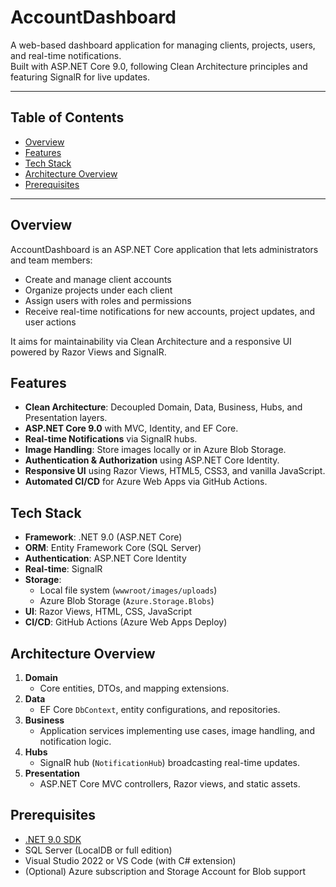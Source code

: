 # AccountDashboard

A web-based dashboard application for managing clients, projects, users, and real-time notifications.  
Built with ASP.NET Core 9.0, following Clean Architecture principles and featuring SignalR for live updates.

---

## Table of Contents

- [Overview](#overview)  
- [Features](#features)  
- [Tech Stack](#tech-stack)  
- [Architecture Overview](#architecture-overview)  
- [Prerequisites](#prerequisites)  

---

## Overview

AccountDashboard is an ASP.NET Core application that lets administrators and team members:

- Create and manage client accounts  
- Organize projects under each client  
- Assign users with roles and permissions  
- Receive real-time notifications for new accounts, project updates, and user actions  

It aims for maintainability via Clean Architecture and a responsive UI powered by Razor Views and SignalR.

## Features

- **Clean Architecture**: Decoupled Domain, Data, Business, Hubs, and Presentation layers.  
- **ASP.NET Core 9.0** with MVC, Identity, and EF Core.  
- **Real-time Notifications** via SignalR hubs.  
- **Image Handling**: Store images locally or in Azure Blob Storage.  
- **Authentication & Authorization** using ASP.NET Core Identity.  
- **Responsive UI** using Razor Views, HTML5, CSS3, and vanilla JavaScript.  
- **Automated CI/CD** for Azure Web Apps via GitHub Actions.

## Tech Stack

- **Framework**: .NET 9.0 (ASP.NET Core)  
- **ORM**: Entity Framework Core (SQL Server)  
- **Authentication**: ASP.NET Core Identity  
- **Real-time**: SignalR  
- **Storage**:  
  - Local file system (`wwwroot/images/uploads`)  
  - Azure Blob Storage (`Azure.Storage.Blobs`)  
- **UI**: Razor Views, HTML, CSS, JavaScript  
- **CI/CD**: GitHub Actions (Azure Web Apps Deploy)

## Architecture Overview

1. **Domain**  
   - Core entities, DTOs, and mapping extensions.  
2. **Data**  
   - EF Core `DbContext`, entity configurations, and repositories.  
3. **Business**  
   - Application services implementing use cases, image handling, and notification logic.  
4. **Hubs**  
   - SignalR hub (`NotificationHub`) broadcasting real-time updates.  
5. **Presentation**  
   - ASP.NET Core MVC controllers, Razor views, and static assets.

## Prerequisites

- [.NET 9.0 SDK](https://dotnet.microsoft.com/download/dotnet/9.0)  
- SQL Server (LocalDB or full edition)  
- Visual Studio 2022 or VS Code (with C# extension)  
- (Optional) Azure subscription and Storage Account for Blob support
